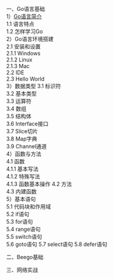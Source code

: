 一、Go语言基础<br />
	1）[Go语言简介](https://github.com/sunnygocms/gobook/blob/master/01.md)<br />
		1.1 语言特点<br />
		1.2 怎样学习Go<br />
	2）Go语言环境搭建<br />
		2.1 安装和设置 <br />
			2.1.1 Windows<br />
			2.1.2 Linux <br />
			2.1.3 Mac<br />
		2.2 IDE<br />
		2.3 Hello World<br />
	3）数据类型
		3.1 标识符<br />
		3.2 基本类型<br />
		3.3 运算符<br />
		3.4 数组<br />
		3.5 结构体<br />
		3.6 Interface接口<br />
		3.7 Slice切片<br />
		3.8 Map字典<br />
		3.9 Channel通道<br />
	4）函数与方法<br />
		4.1 函数<br />
			4.1.1 基本写法<br />
			4.1.2 特殊写法<br />
			4.1.3 函数基本操作
		4.2 方法<br />
		4.3 内建函数<br />
	5）基本语句<br />
		5.1 代码块和作用域<br />
		5.2 if语句<br />
		5.3 for语句<br />
		5.4 range语句<br />
		5.5 switch语句<br />
		5.6 goto语句
		5.7 select语句
		5.8 defer语句
		
二、Beego基础<br />
	
三、网络实战<br />